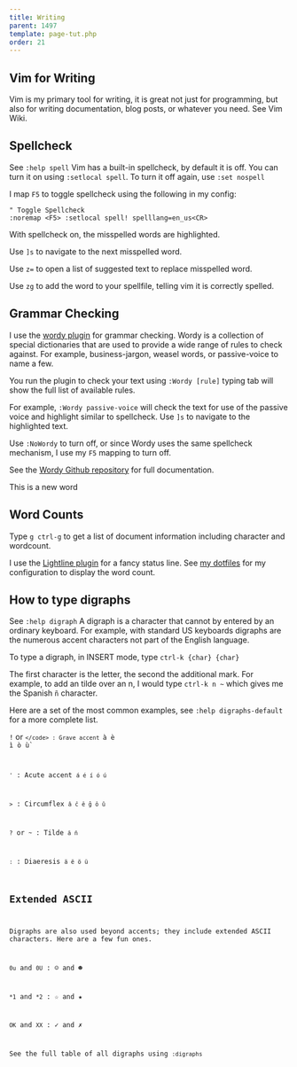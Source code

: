 ```yaml
---
title: Writing
parent: 1497
template: page-tut.php
order: 21
---
```


## Vim for Writing

Vim is my primary tool for writing, it is great not just for programming, but also for writing documentation, blog posts, or whatever you need. See Vim Wiki.

## Spellcheck

<span class="sidenote">See `:help spell`</span> Vim has a built-in spellcheck, by default it is off. You can turn it on using `:setlocal spell`. To turn it off again, use `:set nospell`

I map `F5` to toggle spellcheck using the following in my config:

```vim
" Toggle Spellcheck
:noremap <F5> :setlocal spell! spelllang=en_us<CR>
```

With spellcheck on, the misspelled words are highlighted.

Use `]s` to navigate to the next misspelled word.

Use `z=` to open a list of suggested text to replace misspelled word.

Use `zg` to add the word to your spellfile, telling vim it is correctly spelled.


## Grammar Checking

I use the [wordy plugin](https://github.com/reedes/vim-wordy) for grammar checking. Wordy is a collection of special dictionaries that are used to provide a wide range of rules to check against. For example, business-jargon, weasel words, or passive-voice to name a few.

You run the plugin to check your text using `:Wordy [rule]` typing tab will show the full list of available rules.

For example, `:Wordy passive-voice` will check the text for use of the passive voice and highlight similar to spellcheck. Use `]s` to navigate to the highlighted text.

Use `:NoWordy` to turn off, or since Wordy uses the same spellcheck mechanism, I use my `F5` mapping to turn off.

See the [Wordy Github repository](https://github.com/reedes/vim-wordy) for full documentation.

This is a new word

## Word Counts

Type `g ctrl-g` to get a list of document information including character and wordcount.

I use the [Lightline plugin](https://github.com/itchyny/lightline.vim) for a fancy status line. See [my dotfiles](https://github.com/mkaz/dotfiles/blob/master/rcfiles/.vimrc) for my configuration to display the word count.

## How to type digraphs

<span class="sidenote">See `:help digraph`</span> A digraph is a character that cannot by entered by an ordinary keyboard. For example, with standard US keyboards digraphs are the numerous accent characters not part of the English language.

To type a digraph, in INSERT mode, type `ctrl-k {char} {char}`

The first character is the letter, the second the additional mark. For example, to add an tilde over an n, I would type `ctrl-k n ~` which gives me the Spanish `ñ` character.

Here are a set of the most common examples, see `:help digraphs-default` for a more complete list.

`!` or <code>`</code>
: Grave accent `à è ì ò ù`

`'`
: Acute accent `á é í ó ú`

`>`
: Circumflex `â ĉ ê ĝ ô û`

`?` or `~`
: Tilde `ã ñ`

`:`
: Diaeresis `ä ë ö ü`

## Extended ASCII

Digraphs are also used beyond accents; they include extended ASCII characters. Here are a few fun ones.

`0u` and `0U`
: ☺ and ☻

`*1` and `*2`
: ☆ and ★

`OK` and `XX`
: ✓ and ✗

See the full table of all digraphs using `:digraphs`
